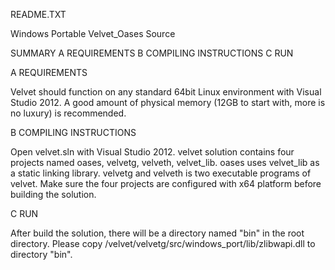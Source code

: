 README.TXT

Windows Portable Velvet_Oases Source 

SUMMARY
A REQUIREMENTS
B COMPILING INSTRUCTIONS
C RUN 

A REQUIREMENTS

Velvet should function on any standard 64bit Linux environment with
Visual Studio 2012. A good amount of physical memory (12GB to start with, more is no luxury)
is recommended. 
	
B COMPILING INSTRUCTIONS

Open velvet.sln with Visual Studio 2012. velvet solution contains four projects named oases, velvetg, velveth, velvet_lib.
oases uses velvet_lib as a static linking library. velvetg and velveth is two executable programs of velvet. Make sure the four
projects are configured with x64 platform before building the solution.

C RUN 

After build the solution, there will be a directory named "bin" in the root directory. Please copy /velvet/velvetg/src/windows_port/lib/zlibwapi.dll
to directory "bin".
